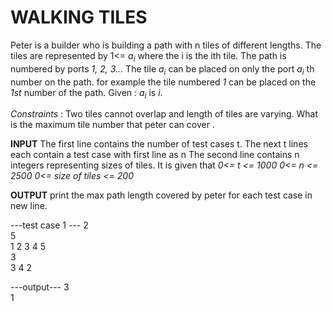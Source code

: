 

# WALKING TILES

Peter is a builder who is building a path with n tiles of different lengths.
The tiles are represented by 1<= *a<sub>i</sub>* where the i is the ith tile. The path is numbered by ports *1, 2, 3...*
The tile *a<sub>i</sub>* can be placed on only the port *a<sub>i</sub>* th number on the path. for example the tile numbered *1* can be placed on the *1st* number of the path. 
Given : *a<sub>i</sub>* is *i*.

*Constraints* : Two tiles cannot overlap and length of tiles are varying. What is the maximum tile number that peter can cover .

**INPUT**
 The first line contains the number of test cases t.
 The next t lines each contain a test case with first line as n
 The second line contains n integers representing sizes of tiles.
 It is given that
  *0<= t <= 1000*
  *0<= n <= 2500*
  *0<= size of tiles <= 200*

**OUTPUT**
 print the max path length covered by peter for each test case in new line.

---test case 1 ---
2  
5  
1 2 3 4 5  
3  
3 4 2

---output---
3  
1